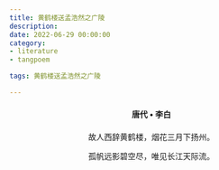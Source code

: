 ```yaml
---
title: 黄鹤楼送孟浩然之广陵
description:
date: 2022-06-29 00:00:00
category:
- literature
- tangpoem

tags: 黄鹤楼送孟浩然之广陵

---
```


<div id="poem-author">
唐代 • 李白
</div>
<div id="poem-body">
<p class="poem-paragraph">故人西辞黄鹤楼，烟花三月下扬州。</p>
<p class="poem-paragraph">孤帆远影碧空尽，唯见长江天际流。 </p>

</div>

<style>

#poem-author {
    width: 100%;
    text-align: center;
    margin: 20px 0;
    font-weight: bold;
}
#poem-body {
    width: 100%;
    text-align: center;
}
.poem-paragraph {
    font-family: "仿宋"
}

</style>